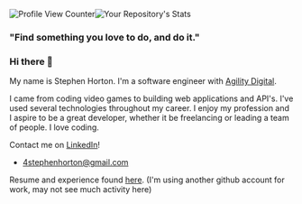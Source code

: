 ![Profile View Counter](https://komarev.com/ghpvc/?username=StephenSHorton)![Your Repository's Stats](https://github-readme-stats.vercel.app/api/top-langs/?username=StephenSHorton&theme=blue-green)

### "Find something you love to do, and do it."

### Hi there 👋

<!--
**StephenSHorton/StephenSHorton** is a ✨ _special_ ✨ repository because its `README.md` (this file) appears on your GitHub profile.

Here are some ideas to get you started:

- 🔭 I’m currently working on ...
- 🌱 I’m currently learning ...
- 👯 I’m looking to collaborate on ...
- 🤔 I’m looking for help with ...
- 💬 Ask me about ...
- 📫 How to reach me: ...
- 😄 Pronouns: ...
- ⚡ Fun fact: ...
-->

My name is Stephen Horton. I'm a software engineer with [Agility Digital](https://www.linkedin.com/company/agility-digital/).

I came from coding video games to building web applications and API's. I've used several technologies throughout my career. I enjoy my profession and I aspire to be a great developer, whether it be freelancing or leading a team of people. I love coding.

Contact me on [LinkedIn](https://www.linkedin.com/in/stephenshorton)!
- 4stephenhorton@gmail.com

Resume and experience found [here](https://www.linkedin.com/in/stephenshorton).
(I'm using another github account for work, may not see much activity here)
